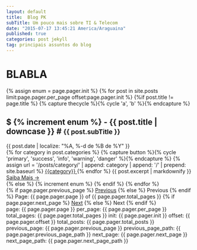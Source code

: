 ```yaml
---
layout: default
title:  Blog PK
subTitle: Um pouco mais sobre TI & Telecom
date: "2015-07-17 13:45:21 America/Araguaina"
published: true
categories: post jekyll
tag: principais assuntos do blog
---
```

<h1>BLABLA</h1>

<section id="posts">
  {% assign enum = page.pager.init %}
  {% for post in site.posts limit:page.pager.per_page offset:page.pager.init %}
    {%if post.title != page.title %}
      {% capture thecycle %}{% cycle 'a', 'b' %}{% endcapture %}
        <div class="content-section-{{thecycle}}">
          <div class="container">
            <div class="row">
              <div class="col-md12">
                <div class="clearfix"></div>
                <h2> $ {% increment enum %} - {{ post.title | downcase  }} # <small> {{ post.subTitle }} </small></h2>
                {{ post.date | localize: "%A, %-d de %B de %Y" }}
                <br />
                {% for category in post.categories %}
                  {% capture button %}{% cycle 'primary', 'success', 'info', 'warning', 'danger' %}{% endcapture %}
                  {% assign url = '/posts/category/' | append: category | append: '/' | prepend: site.baseurl %}
                    <a class="btn btn-{{button}} btn-xs" href="{{url}}">
                    {{category}}
                    </a>
                {% endfor %}
                {{ post.excerpt | markdownify }}
                <a class="btn btn-default btn-lg pull-right" href="{{ post.url | prepend: site.baseurl }}">Saiba Mais <span aria-hidden="true">&rarr;</span></a>
              </div>
            </div>
          </div>
        </div>
    {% else %}
      {% increment enum %}
    {% endif %}
  {% endfor %}
  <!-- Pagination links -->
  <div class="pagination">
    {% if page.pager.previous_page %}
      <a href="{{ page.pager.previous_page_path }}" class="previous">Previous</a>
    {% else %}
      <span class="previous">Previous</span>
    {% endif %}
    <span class="page_number ">Page: {{ page.pager.page }} of {{ page.pager.total_pages }}</span>
    {% if page.pager.next_page %}
      <a href="{{ page.pager.next_page_path }}" class="next">Next</a>
    {% else %}
      <span class="next ">Next</span>
    {% endif %}
  </div>

  <div>
          page: {{ page.pager.page }}
          per_page: {{ page.pager.per_page }}
          total_pages: {{ page.pager.total_pages }}
          init: {{ page.pager.init }}
          offset: {{ page.pager.offset }}
          total_posts: {{ page.pager.total_posts }}
          previous_page: {{ page.pager.previous_page }}
          previous_page_path: {{ page.pager.previous_page_path }}
          next_page: {{ page.pager.next_page }}
          next_page_path: {{ page.pager.next_page_path }}
  </div>
</section>
